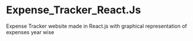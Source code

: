 # Expense_Tracker_React.Js
Expense Tracker website made in React.js with graphical representation of expenses year wise

